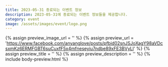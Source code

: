```yaml
---
title: 2023-05-31 종료되는 이벤트 정보
description: 2023-05-31에 종료되는 이벤트 정보들을 제공합니다.
category: event
image: /assets/images/event/logo.png
---
```

{% assign preview_image_url = '' %}
{% assign preview_url = 'https://www.facebook.com/anyanglove/posts/pfbid02snJSJoXagY98aVDcsxmKz6ERMFGBT6suCuxfF5x4mfneseyiu7ndbe89xFE3BVyLl' %}
{% assign preview_title = '' %}
{% assign preview_description = '' %}
{% include body-preview.html %}
